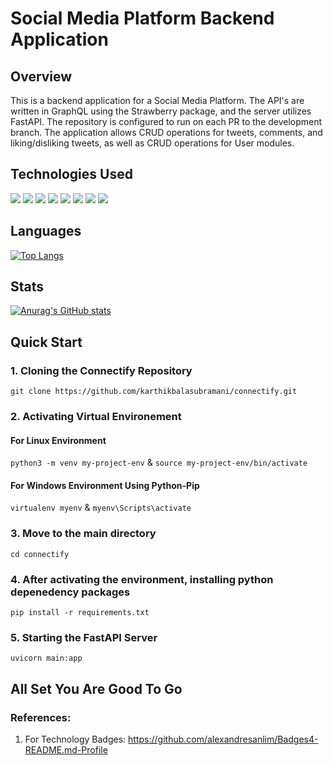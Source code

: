 # Social Media Platform Backend Application

## Overview
This is a backend application for a Social Media Platform. The API's are written in GraphQL using the Strawberry package, and the server utilizes FastAPI. The repository is configured to run on each PR to the development branch. The application allows CRUD operations for tweets, comments, and liking/disliking tweets, as well as CRUD operations for User modules.

## Technologies Used
<div>
  <img src = "https://img.shields.io/badge/fastapi-109989?style=for-the-badge&logo=FASTAPI&logoColor=white">
  <img src = "https://img.shields.io/badge/Python-FFD43B?style=for-the-badge&logo=python&logoColor=blue">
  <img src = "https://img.shields.io/badge/GraphQl-E10098?style=for-the-badge&logo=graphql&logoColor=white">
  <img src = "https://img.shields.io/badge/MongoDB-4EA94B?style=for-the-badge&logo=mongodb&logoColor=white">
  <img src = "https://img.shields.io/badge/redis-CC0000.svg?&style=for-the-badge&logo=redis&logoColor=white">
  <img src = "https://img.shields.io/badge/JavaScript-323330?style=for-the-badge&logo=javascript&logoColor=F7DF1E">
  <img src = "https://img.shields.io/badge/HTML5-E34F26?style=for-the-badge&logo=html5&logoColor=white">
  <img src = "https://img.shields.io/badge/CSS3-1572B6?style=for-the-badge&logo=css3&logoColor=white">
</div>

## Languages  
[![Top Langs](https://github-readme-stats.vercel.app/api/top-langs/?username=karthikbalasubramani&layout=compact)](https://github.com/karthikbalasubramani/connectify)

## Stats
[![Anurag's GitHub stats](https://github-readme-stats.vercel.app/api?username=karthikbalasubramani&hide=stars)](https://github.com/karthikbalasubramani/connectify)

## Quick Start
### 1. Cloning the Connectify Repository
  `git clone https://github.com/karthikbalasubramani/connectify.git`
### 2. Activating Virtual Environement
####   For Linux Environment
  `python3 -m venv my-project-env` & 
  `source my-project-env/bin/activate`
#### For Windows Environment Using Python-Pip
  `virtualenv myenv` &
  `myenv\Scripts\activate`
### 3. Move to the main directory
  `cd connectify`
### 4. After activating the environment, installing python depenedency packages
  `pip install -r requirements.txt`
### 5. Starting the FastAPI Server
  `uvicorn main:app`
## All Set You Are Good To Go

### References:
1. For Technology Badges: https://github.com/alexandresanlim/Badges4-README.md-Profile



